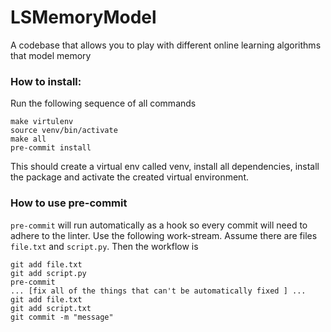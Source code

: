 # LSMemoryModel
A codebase that allows you to play with different online learning algorithms that model memory 

### How to install:
Run the following sequence of all commands
```
make virtulenv
source venv/bin/activate
make all
pre-commit install
```
This should create a virtual env called venv, install all dependencies,
install the package and activate the created virtual environment.

### How to use pre-commit
`pre-commit` will run automatically as a hook so every commit will need
to adhere to the linter. Use the following work-stream. 
Assume there are files `file.txt` and `script.py`. Then the workflow is
```
git add file.txt
git add script.py
pre-commit
... [fix all of the things that can't be automatically fixed ] ...
git add file.txt
git add script.txt
git commit -m "message"
```

